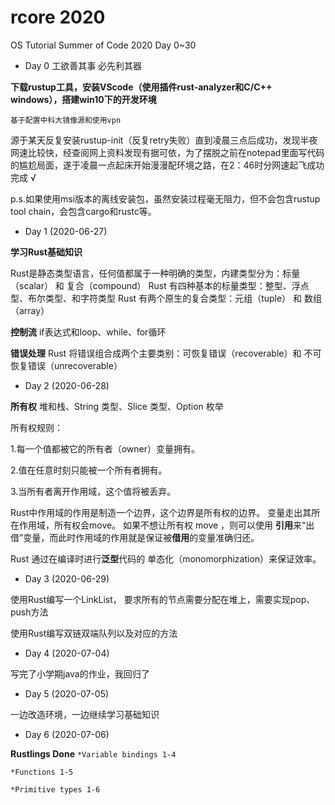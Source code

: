 # rcore 2020
OS Tutorial Summer of Code 2020
Day 0~30
* Day 0  工欲善其事 必先利其器

**下载rustup工具，安装VScode（使用插件rust-analyzer和C/C++ windows），搭建win10下的开发环境**

`基于配置中科大镜像源和使用vpn`

源于某天反复安装rustup-init（反复retry失败）直到凌晨三点后成功，发现半夜网速比较快，经查阅网上资料发现有据可依，为了摆脱之前在notepad里面写代码的尴尬局面，遂于凌晨一点起床开始漫漫配环境之路，在2：46时分网速起飞成功完成 √

p.s.如果使用msi版本的离线安装包，虽然安装过程毫无阻力，但不会包含rustup tool chain，会包含cargo和rustc等。

* Day 1 (2020-06-27)

**学习Rust基础知识**

Rust是静态类型语言，任何值都属于一种明确的类型，内建类型分为：标量（scalar） 和 复合（compound）
Rust 有四种基本的标量类型：整型、浮点型、布尔类型、和字符类型
Rust 有两个原生的复合类型：元组（tuple） 和 数组（array）

**控制流**
if表达式和loop、while、for循环

**错误处理**
Rust 将错误组合成两个主要类别：可恢复错误（recoverable）和 不可恢复错误（unrecoverable）

* Day 2 (2020-06-28)

**所有权**
堆和栈、String 类型、Slice 类型、Option 枚举

所有权规则：

1.每一个值都被它的所有者（owner）变量拥有。

2.值在任意时刻只能被一个所有者拥有。

3.当所有者离开作用域，这个值将被丢弃。

Rust中作用域的作用是制造一个边界，这个边界是所有权的边界。
变量走出其所在作用域，所有权会move。
如果不想让所有权 move ，则可以使用 **引用**来“出借”变量，而此时作用域的作用就是保证被**借用**的变量准确归还。

Rust 通过在编译时进行**泛型**代码的 单态化（monomorphization）来保证效率。

* Day 3 (2020-06-29)

使用Rust编写一个LinkList， 要求所有的节点需要分配在堆上，需要实现pop、push方法

使用Rust编写双链双端队列以及对应的方法

* Day 4 (2020-07-04)

写完了小学期java的作业，我回归了

* Day 5 (2020-07-05)

一边改造环境，一边继续学习基础知识

* Day 6 (2020-07-06)

**Rustlings Done**
`*Variable bindings 1-4`

`*Functions 1-5`

`*Primitive types 1-6`
